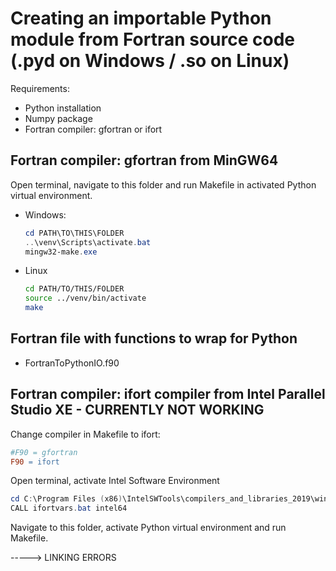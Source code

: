 # Creating an importable Python module from Fortran source code (**.pyd** on Windows / **.so** on Linux)

Requirements:

- Python installation
- Numpy package
- Fortran compiler: gfortran or ifort

## Fortran compiler: **gfortran** from MinGW64

Open terminal, navigate to this folder and run Makefile in activated Python virtual environment.

- Windows:

    ```Powershell
    cd PATH\TO\THIS\FOLDER
    ..\venv\Scripts\activate.bat
    mingw32-make.exe
    ```

- Linux

    ```bash
    cd PATH/TO/THIS/FOLDER
    source ../venv/bin/activate
    make
    ```

## Fortran file with functions to wrap for Python

- FortranToPythonIO.f90

## Fortran compiler: **ifort** compiler from Intel Parallel Studio XE - CURRENTLY NOT WORKING

Change compiler in Makefile to ifort:

```Makefile
#F90 = gfortran
F90 = ifort
```

Open terminal, activate Intel Software Environment

```Powershell
cd C:\Program Files (x86)\IntelSWTools\compilers_and_libraries_2019\windows\bin\
CALL ifortvars.bat intel64
```

Navigate to this folder, activate Python virtual environment and run Makefile.

-----> LINKING ERRORS
